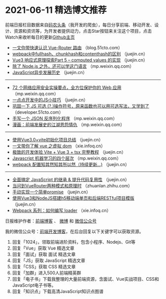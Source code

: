 # 2021-06-11 精选博文推荐

前端日报栏目数据来自[码农头条](http://hao.caibaojian.com.cn/)（我开发的爬虫），每日分享前端、移动开发、设计、资源和资讯等，为开发者提供动力，点击Star按钮来关注这个项目，点击Watch来收听每日的更新[Github主页](https://github.com/kujian/frontendDaily)
* [一文你带快速认识 Vue-Router 路由](https://blog.51cto.com/u_15214399/2889541) （blog.51cto.com）
* [webpack中fullhash、chunkhash和contenthash的区别](https://juejin.cn/post/6971987696029794312) （juejin.cn）
* [Vue3 响应式原理探索Part 5 &#8211; computed values 的实现](https://juejin.cn/post/6972054369189494820) （juejin.cn）
* [除了 Node.js 之外，还可以学这门语言](https://mp.weixin.qq.com/s?__biz=MzI2MjcxNTQ0Nw==&mid=2247492523&idx=1&sn=53ce826f1a11bbda1595b633bd035eaa) （mp.weixin.qq.com）
* [JavaScript异步发展历史](https://juejin.cn/post/6972051526416072717) （juejin.cn）

***
* [72 个网络应用安全实操要点，全方位保护你的 Web 应用](https://mp.weixin.qq.com/s/hkBu8Lc4eiBA0gsXfiZwhA) （mp.weixin.qq.com）
* [一点点开发中的JS小技巧](https://juejin.cn/post/6972045231776595976) （juejin.cn）
* [巩固一下 JS 可选 (?.)操作符号，原来函数也可以用可选写法，又学到了](https://developer.51cto.com/art/202106/666091.htm) （developer.51cto.com）
* [手写一个 JSON 反序列化程序](https://mp.weixin.qq.com/s/hmqDGTAnrLC5rFWbaZLKkQ) （mp.weixin.qq.com）
* [漫画：前端发展史的江湖恩怨情仇](https://mp.weixin.qq.com/s/kQMpO9xZGU2vqFk6OEF5Ew) （mp.weixin.qq.com）

***
* [使用Vue3.0+vite初始化项目总结](https://juejin.cn/post/6972041256855666719) （juejin.cn）
* [一文带你了解 vue 之虚拟 dom](https://xie.infoq.cn/article/4841c3ec625699c207e1150c9) （xie.infoq.cn）
* [极致的开发体验  Vite + Vue 3 + tsx 完整教程](https://juejin.cn/post/6972094589251354632) （juejin.cn）
* [Javascript 机器学习的四个层次](https://mp.weixin.qq.com/s?__biz=Mzg4MjE5OTI4Mw==&mid=2247488312&idx=1&sn=19437acd293fb37fcdaa304752817c69) （mp.weixin.qq.com）
* [webpack 配置知其然知其所以然（持续更新&#8230;)](https://juejin.cn/post/6972088317726687262) （juejin.cn）

***
* [全面搞定 JavaScript 的继承 &amp; 提升代码复用性](https://juejin.cn/post/6972004783397797924) （juejin.cn）
* [当问到VueRouter两种模式和原理时](https://zhuanlan.zhihu.com/p/379509632) （zhuanlan.zhihu.com）
* [手动实现一个简单promise](https://juejin.cn/post/6972000501718056974) （juejin.cn）
* [使用Vue3和NodeJS搭建h5移动端单页和后端RESTful项目模版](https://juejin.cn/post/6972078529529774094) （juejin.cn）
* [Webpack 系列：如何编写 loader](https://xie.infoq.cn/article/34e31c6b010d3ec6e5b25341b) （xie.infoq.cn）

日报维护作者：[前端博客](http://caibaojian.com.cn/) 、 [微博](http://weibo.com/kujian) 和 [微信公众号](https://open.weixin.qq.com/qr/code?username=caibaojian_com)

我的微信公众号：[前端开发博客](https://open.weixin.qq.com/qr/code?username=caibaojian_com)，在后台回复以下关键字可以获取资源。

1. 回复「1024」，领取前端进阶资料，包含小程序、Nodejs、Git等
2. 回复「Vue」获取 Vue 精选文章
3. 回复「面试」获取 面试 精选文章
4. 回复「JS」获取 JavaScript 精选文章
5. 回复「CSS」获取 CSS 精选文章
6. 回复「加群」进入500人前端精英群
7. 回复「电子书」下载我整理的大量前端资源，含面试、Vue实战项目、CSS和JavaScript电子书等。
8. 回复「知识点」下载高清JavaScript知识点图谱